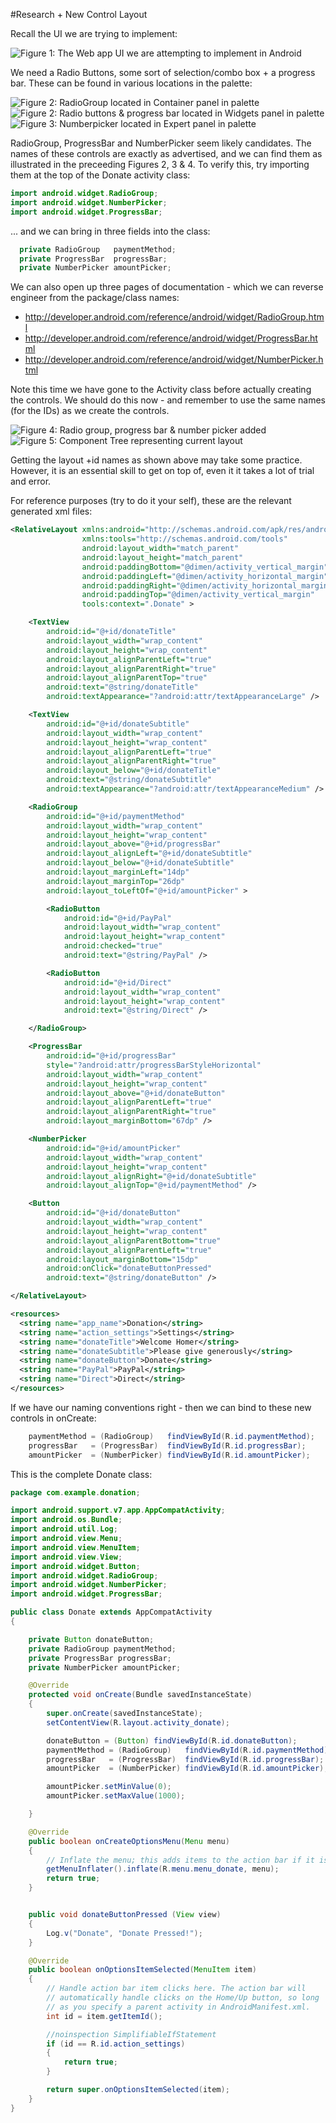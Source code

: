 #Research + New Control Layout

Recall the UI we are trying to implement:

![Figure 1: The Web app UI we are attempting to implement in Android](img/20.png)

We need a Radio Buttons, some sort of selection/combo box + a progress bar. These can be found in various locations in the palette:

![Figure 2: RadioGroup located in Container panel in palette](img/21a.png)
![Figure 2: Radio buttons & progress bar located in Widgets panel in palette](img/21.png)
![Figure 3: Numberpicker located in Expert panel in palette](img/22.png)

RadioGroup, ProgressBar and NumberPicker seem likely candidates. The names of these controls are exactly as advertised, and we can find them as illustrated in the preceeding Figures 2, 3 & 4. To verify this, try importing them at the top of the Donate activity class:

~~~java
import android.widget.RadioGroup;
import android.widget.NumberPicker;
import android.widget.ProgressBar;
~~~

... and we can bring in three fields into the class:

~~~java
  private RadioGroup   paymentMethod;
  private ProgressBar  progressBar;
  private NumberPicker amountPicker;
~~~

We can also open up three pages of documentation - which we can reverse engineer from the package/class names:

- <http://developer.android.com/reference/android/widget/RadioGroup.html>
- <http://developer.android.com/reference/android/widget/ProgressBar.html>
- <http://developer.android.com/reference/android/widget/NumberPicker.html>

Note this time we have gone to the Activity class before actually creating the controls. We should do this now - and remember to use the same names (for the IDs) as we create the controls.

![Figure 4: Radio group, progress bar & number picker added](img/23.png)
![Figure 5: Component Tree representing current layout](img/24.png)

Getting the layout +id names as shown above may take some practice. However, it is an essential skill to get on top of, even it it takes a lot of trial and error.

For reference purposes (try to do it your self), these are the relevant generated xml files:

~~~xml
<RelativeLayout xmlns:android="http://schemas.android.com/apk/res/android"
                xmlns:tools="http://schemas.android.com/tools"
                android:layout_width="match_parent"
                android:layout_height="match_parent"
                android:paddingBottom="@dimen/activity_vertical_margin"
                android:paddingLeft="@dimen/activity_horizontal_margin"
                android:paddingRight="@dimen/activity_horizontal_margin"
                android:paddingTop="@dimen/activity_vertical_margin"
                tools:context=".Donate" >

    <TextView
        android:id="@+id/donateTitle"
        android:layout_width="wrap_content"
        android:layout_height="wrap_content"
        android:layout_alignParentLeft="true"
        android:layout_alignParentRight="true"
        android:layout_alignParentTop="true"
        android:text="@string/donateTitle"
        android:textAppearance="?android:attr/textAppearanceLarge" />

    <TextView
        android:id="@+id/donateSubtitle"
        android:layout_width="wrap_content"
        android:layout_height="wrap_content"
        android:layout_alignParentLeft="true"
        android:layout_alignParentRight="true"
        android:layout_below="@+id/donateTitle"
        android:text="@string/donateSubtitle"
        android:textAppearance="?android:attr/textAppearanceMedium" />

    <RadioGroup
        android:id="@+id/paymentMethod"
        android:layout_width="wrap_content"
        android:layout_height="wrap_content"
        android:layout_above="@+id/progressBar"
        android:layout_alignLeft="@+id/donateSubtitle"
        android:layout_below="@+id/donateSubtitle"
        android:layout_marginLeft="14dp"
        android:layout_marginTop="26dp"
        android:layout_toLeftOf="@+id/amountPicker" >

        <RadioButton
            android:id="@+id/PayPal"
            android:layout_width="wrap_content"
            android:layout_height="wrap_content"
            android:checked="true"
            android:text="@string/PayPal" />

        <RadioButton
            android:id="@+id/Direct"
            android:layout_width="wrap_content"
            android:layout_height="wrap_content"
            android:text="@string/Direct" />

    </RadioGroup>

    <ProgressBar
        android:id="@+id/progressBar"
        style="?android:attr/progressBarStyleHorizontal"
        android:layout_width="wrap_content"
        android:layout_height="wrap_content"
        android:layout_above="@+id/donateButton"
        android:layout_alignParentLeft="true"
        android:layout_alignParentRight="true"
        android:layout_marginBottom="67dp" />

    <NumberPicker
        android:id="@+id/amountPicker"
        android:layout_width="wrap_content"
        android:layout_height="wrap_content"
        android:layout_alignRight="@+id/donateSubtitle"
        android:layout_alignTop="@+id/paymentMethod" />

    <Button
        android:id="@+id/donateButton"
        android:layout_width="wrap_content"
        android:layout_height="wrap_content"
        android:layout_alignParentBottom="true"
        android:layout_alignParentLeft="true"
        android:layout_marginBottom="15dp"
        android:onClick="donateButtonPressed"
        android:text="@string/donateButton" />

</RelativeLayout>
~~~

~~~xml
<resources>
  <string name="app_name">Donation</string>
  <string name="action_settings">Settings</string>
  <string name="donateTitle">Welcome Homer</string>
  <string name="donateSubtitle">Please give generously</string>
  <string name="donateButton">Donate</string>
  <string name="PayPal">PayPal</string>
  <string name="Direct">Direct</string>
</resources>
~~~

If we have our naming conventions right - then we can bind to these new controls in onCreate:

~~~java
    paymentMethod = (RadioGroup)   findViewById(R.id.paymentMethod);
    progressBar   = (ProgressBar)  findViewById(R.id.progressBar);
    amountPicker  = (NumberPicker) findViewById(R.id.amountPicker);
~~~


This is the complete Donate class:

~~~java
package com.example.donation;

import android.support.v7.app.AppCompatActivity;
import android.os.Bundle;
import android.util.Log;
import android.view.Menu;
import android.view.MenuItem;
import android.view.View;
import android.widget.Button;
import android.widget.RadioGroup;
import android.widget.NumberPicker;
import android.widget.ProgressBar;

public class Donate extends AppCompatActivity
{

    private Button donateButton;
    private RadioGroup paymentMethod;
    private ProgressBar progressBar;
    private NumberPicker amountPicker;

    @Override
    protected void onCreate(Bundle savedInstanceState)
    {
        super.onCreate(savedInstanceState);
        setContentView(R.layout.activity_donate);

        donateButton = (Button) findViewById(R.id.donateButton);
        paymentMethod = (RadioGroup)   findViewById(R.id.paymentMethod);
        progressBar   = (ProgressBar)  findViewById(R.id.progressBar);
        amountPicker  = (NumberPicker) findViewById(R.id.amountPicker);

        amountPicker.setMinValue(0);
        amountPicker.setMaxValue(1000);

    }

    @Override
    public boolean onCreateOptionsMenu(Menu menu)
    {
        // Inflate the menu; this adds items to the action bar if it is present.
        getMenuInflater().inflate(R.menu.menu_donate, menu);
        return true;
    }


    public void donateButtonPressed (View view)
    {
        Log.v("Donate", "Donate Pressed!");
    }

    @Override
    public boolean onOptionsItemSelected(MenuItem item)
    {
        // Handle action bar item clicks here. The action bar will
        // automatically handle clicks on the Home/Up button, so long
        // as you specify a parent activity in AndroidManifest.xml.
        int id = item.getItemId();

        //noinspection SimplifiableIfStatement
        if (id == R.id.action_settings)
        {
            return true;
        }

        return super.onOptionsItemSelected(item);
    }
}


~~~

